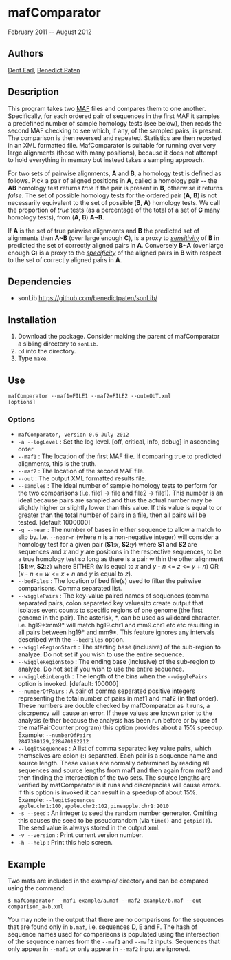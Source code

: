 # mafComparator

February 2011 -- August 2012

## Authors

[Dent Earl](https://github.com/dentearl/), [Benedict Paten](https://github.com/benedictpaten/)

## Description
This program takes two [MAF](http://genome.ucsc.edu/FAQ/FAQformat#format5) files and compares them to one another.
Specifically, for each ordered pair of sequences in the first MAF it 
samples a predefined number of sample homology tests (see below), then 
reads the second MAF checking to see which, if any, of the sampled pairs, 
is present. The comparison is then reversed and repeated. Statistics are
then reported in an XML formatted file. MafComparator is suitable for 
running over very large alignments (those with many positions), because 
it does not attempt to hold everything in memory but instead takes a 
sampling approach.

For two sets of pairwise alignments, **A** and **B**, a homology test is 
defined as follows. Pick a pair of aligned positions in **A**, called a 
homology pair -- the **AB** homology test returns _true_ if the pair is present in **B**, 
otherwise it returns _false_. The set of possible homology tests for the 
ordered pair (**A**, **B**) is not necessarily equivalent to the set of 
possible (**B**, **A**) homology tests. We call the proportion of _true_ tests 
(as a percentage of the total of a set of **C** many homology tests), from 
(**A**, **B**) **A~B**.

If **A** is the set of true pairwise alignments and **B** the predicted set of 
alignments then **A~B** (over large enough  **C**), is a proxy to 
[_sensitivity_](http://en.wikipedia.org/wiki/Sensitivity_and_specificity)
of **B** in predicted the set of correctly aligned pairs in **A**. Conversely 
**B~A** (over large enough **C**) is a proxy to the 
[_specificity_](http://en.wikipedia.org/wiki/Sensitivity_and_specificity) of the 
aligned pairs in **B** with respect to the set of correctly aligned pairs 
in **A**.

## Dependencies
* sonLib https://github.com/benedictpaten/sonLib/

## Installation
1. Download the package. Consider making the parent of mafComparator a sibling directory to <code>sonLib</code>.
2. <code>cd</code> into the directory.
3. Type <code>make</code>.

## Use
<code>mafComparator --maf1=FILE1 --maf2=FILE2 --out=OUT.xml [options]</code>

### Options
* <code>mafComparator, version 0.6 July 2012</code>
* <code>-a --logLevel</code> : Set the log level. [off, critical, info, debug] in ascending order
* <code>--maf1</code> : The location of the first MAF file. If comparing true to predicted alignments, this is the truth.
* <code>--maf2</code> : The location of the second MAF file.
* <code>--out</code> : The output XML formatted results file.
* <code>--samples</code> : The ideal number of sample homology tests to perform for the two comparisons (i.e. file1 -> file and file2 -> file1). This number is an ideal because pairs are sampled and thus the actual number may be slightly higher or slightly lower than this value. If this value is equal to or greater than the total number of pairs in a file, then all pairs will be tested. [default 1000000]
* <code>-g --near</code> : The number of bases in either sequence to allow a match to slip by. I.e. <code>--near=n</code> (where _n_ is a non-negative integer) will consider a homology test for a given pair (**S1**:_x_, **S2**:_y_) where **S1** and **S2** are sequences and _x_ and _y_ are positions in the respective sequences, to be a true homology test so long as there is a pair within the other alignment (**S1**:_w_, **S2**:_z_) where EITHER (_w_ is equal to _x_ and _y_ - _n_ <= _z_ <= _y_ + _n_) OR (_x_ - _n_ <= _w_ <= _x_ + _n_ and _y_ is equal to _z_).
* <code>--bedFiles</code> : The location of bed file(s) used to filter the pairwise comparisons. Comma separated list.
* <code>--wigglePairs</code> : The key-value paired names of sequences (comma separated pairs, colon separeted key values)to create output that isolates event counts to specific regions of one genome (the first genome in the pair). The asterisk, \*, can be used as wildcard character. i.e. hg19\*:mm9\* will match hg19.chr1 and mm9.chr1 etc etc resulting in all pairs between hg19\* and mm9\*. This feature ignores any intervals described with the <code>--bedFiles</code> option.
* <code>--wiggleRegionStart</code> : The starting base (inclusive) of the sub-region to analyze. Do not set if you wish to use the entire sequence.
* <code>--wiggleRegionStop</code> : The ending base (inclusive) of the sub-region to analyze. Do not set if you wish to use the entire sequence.
* <code>--wiggleBinLength</code> : The length of the bins when the <code>--wigglePairs</code> option is invoked. [default: 100000]
* <code>--numberOfPairs</code> : A pair of comma separated positive integers representing the total number of pairs in maf1 and maf2 (in that order). These numbers are double checked by mafComparator as it runs, a discrpency will cause an error. If these values are known prior to the analysis (either because the analysis has been run before or by use of the mafPairCounter program) this option provides about a 15% speedup. Example: <code>--numberOfPairs 2847390129,228470192212</code>
* <code>--legitSequences</code> : A list of comma separated key value pairs, which themselves are colon (:) separated. Each pair is a sequence name and source length. These values are normally determined by reading all sequences and source lengths from maf1 and then again from maf2 and then finding the intersection of the two sets. The source lengths are verified by mafComparator is it runs and discrepncies will cause errors. If this option is invoked it can result in a speedup of about 15%. Example: <code>--legitSequences apple.chr1:100,apple.chr2:102,pineapple.chr1:2010</code>
* <code>-s --seed</code> : An integer to seed the random number generator. Omitting this causes the seed to be pseudorandom (via <code>time()</code> and <code>getpid()</code>). The seed value is always stored in the output xml.
* <code>-v --version</code> : Print current version number.
* <code>-h --help</code> : Print this help screen.

## Example
Two mafs are included in the example/ directory and can be compared using the command:

    $ mafComparator --maf1 example/a.maf --maf2 example/b.maf --out comparison_a-b.xml

You may note in the output that there are no comparisons for the sequences that are found only in <code>b.maf</code>, i.e. sequences D, E and F. The hash of sequence names used for comparisons is populated using the intersection of the sequence names from the <code>--maf1</code> and <code>--maf2</code> inputs. Sequences that only appear in <code>--maf1</code> or only appear in <code>--maf2</code> input are ignored.
